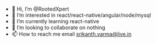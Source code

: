 - 👋 Hi, I’m @RootedXpert
- 👀 I’m interested in react/react-native/angular/node/mysql
- 🌱 I’m currently learning react-native
- 💞️ I’m looking to collaborate on nothing
- 📫 How to reach me email srikanth.varma@live.in

<!---
RootedXpert/RootedXpert is a ✨ special ✨ repository because its `README.md` (this file) appears on your GitHub profile.
You can click the Preview link to take a look at your changes.
--->
